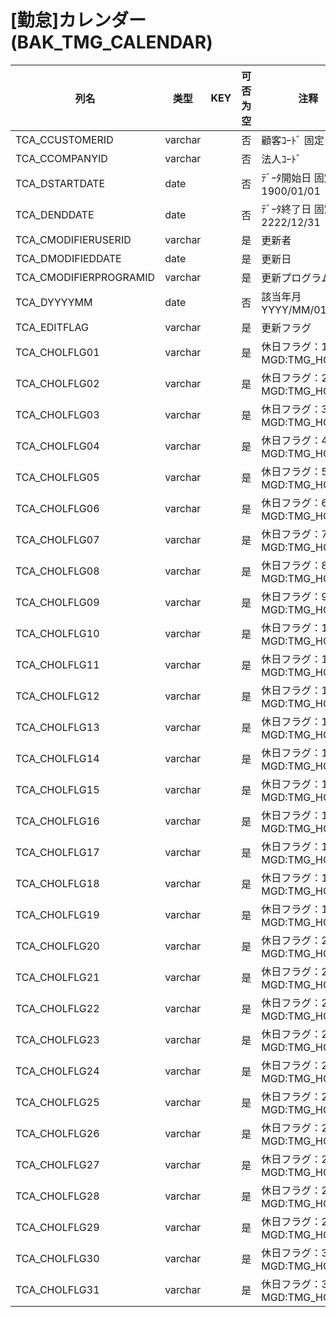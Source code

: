 # [勤怠]カレンダー                                                   (BAK_TMG_CALENDAR)
| 列名   | 类型   | KEY  | 可否为空 | 注释   |
| ---- | ---- | ---- | ---- | ---- |
|TCA_CCUSTOMERID|varchar||否|顧客ｺｰﾄﾞ                        固定：01                                                       |
|TCA_CCOMPANYID|varchar||否|法人ｺｰﾄﾞ                                                                                    |
|TCA_DSTARTDATE|date||否|ﾃﾞｰﾀ開始日                       固定：1900/01/01                                               |
|TCA_DENDDATE|date||否|ﾃﾞｰﾀ終了日                       固定：2222/12/31                                               |
|TCA_CMODIFIERUSERID|varchar||是|更新者                                                                                       |
|TCA_DMODIFIEDDATE|date||是|更新日                                                                                       |
|TCA_CMODIFIERPROGRAMID|varchar||是|更新プログラムID                                                                                 |
|TCA_DYYYYMM|date||否|該当年月                          YYYY/MM/01                                                  |
|TCA_EDITFLAG|varchar||是|更新フラグ|
|TCA_CHOLFLG01|varchar||是|休日フラグ：1日                                                    MGD:TMG_HOLFLG                |
|TCA_CHOLFLG02|varchar||是|休日フラグ：2日                                                    MGD:TMG_HOLFLG                |
|TCA_CHOLFLG03|varchar||是|休日フラグ：3日                                                    MGD:TMG_HOLFLG                |
|TCA_CHOLFLG04|varchar||是|休日フラグ：4日                                                    MGD:TMG_HOLFLG                |
|TCA_CHOLFLG05|varchar||是|休日フラグ：5日                                                    MGD:TMG_HOLFLG                |
|TCA_CHOLFLG06|varchar||是|休日フラグ：6日                                                    MGD:TMG_HOLFLG                |
|TCA_CHOLFLG07|varchar||是|休日フラグ：7日                                                    MGD:TMG_HOLFLG                |
|TCA_CHOLFLG08|varchar||是|休日フラグ：8日                                                    MGD:TMG_HOLFLG                |
|TCA_CHOLFLG09|varchar||是|休日フラグ：9日                                                    MGD:TMG_HOLFLG                |
|TCA_CHOLFLG10|varchar||是|休日フラグ：10日                                                   MGD:TMG_HOLFLG                |
|TCA_CHOLFLG11|varchar||是|休日フラグ：11日                                                   MGD:TMG_HOLFLG                |
|TCA_CHOLFLG12|varchar||是|休日フラグ：12日                                                   MGD:TMG_HOLFLG                |
|TCA_CHOLFLG13|varchar||是|休日フラグ：13日                                                   MGD:TMG_HOLFLG                |
|TCA_CHOLFLG14|varchar||是|休日フラグ：14日                                                   MGD:TMG_HOLFLG                |
|TCA_CHOLFLG15|varchar||是|休日フラグ：15日                                                   MGD:TMG_HOLFLG                |
|TCA_CHOLFLG16|varchar||是|休日フラグ：16日                                                   MGD:TMG_HOLFLG                |
|TCA_CHOLFLG17|varchar||是|休日フラグ：17日                                                   MGD:TMG_HOLFLG                |
|TCA_CHOLFLG18|varchar||是|休日フラグ：18日                                                   MGD:TMG_HOLFLG                |
|TCA_CHOLFLG19|varchar||是|休日フラグ：19日                                                   MGD:TMG_HOLFLG                |
|TCA_CHOLFLG20|varchar||是|休日フラグ：20日                                                   MGD:TMG_HOLFLG                |
|TCA_CHOLFLG21|varchar||是|休日フラグ：21日                                                   MGD:TMG_HOLFLG                |
|TCA_CHOLFLG22|varchar||是|休日フラグ：22日                                                   MGD:TMG_HOLFLG                |
|TCA_CHOLFLG23|varchar||是|休日フラグ：23日                                                   MGD:TMG_HOLFLG                |
|TCA_CHOLFLG24|varchar||是|休日フラグ：24日                                                   MGD:TMG_HOLFLG                |
|TCA_CHOLFLG25|varchar||是|休日フラグ：25日                                                   MGD:TMG_HOLFLG                |
|TCA_CHOLFLG26|varchar||是|休日フラグ：26日                                                   MGD:TMG_HOLFLG                |
|TCA_CHOLFLG27|varchar||是|休日フラグ：27日                                                   MGD:TMG_HOLFLG                |
|TCA_CHOLFLG28|varchar||是|休日フラグ：28日                                                   MGD:TMG_HOLFLG                |
|TCA_CHOLFLG29|varchar||是|休日フラグ：29日                                                   MGD:TMG_HOLFLG                |
|TCA_CHOLFLG30|varchar||是|休日フラグ：30日                                                   MGD:TMG_HOLFLG                |
|TCA_CHOLFLG31|varchar||是|休日フラグ：31日                                                   MGD:TMG_HOLFLG                |
